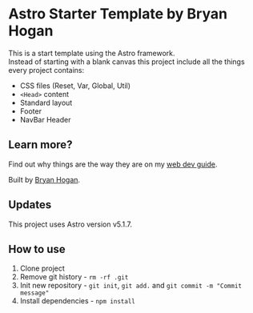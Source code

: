 # Astro Starter Template by Bryan Hogan

This is a start template using the Astro framework.  
Instead of starting with a blank canvas this project include all the things every project contains:
- CSS files (Reset, Var, Global, Util)
- `<Head>` content
- Standard layout
- Footer
- NavBar Header

## Learn more?

Find out why things are the way they are on my [web dev guide](https://webdev.bryanhogan.com/).

Built by [Bryan Hogan](https://bryanhogan.com/).

## Updates

This project uses Astro version v5.1.7.

## How to use

1. Clone project
2. Remove git history - `rm -rf .git`
3. Init new repository - `git init`, `git add.` and `git commit -m "Commit message"`
4. Install dependencies - `npm install`